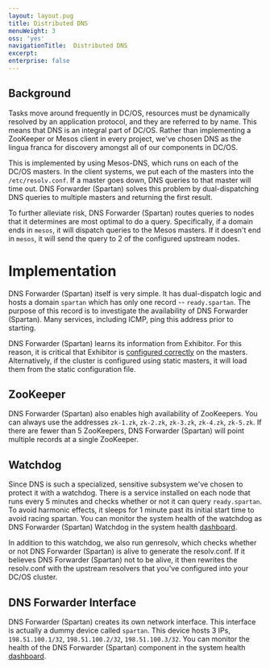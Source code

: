 ```yaml
---
layout: layout.pug
title: Distributed DNS
menuWeight: 3
oss: 'yes'
navigationTitle:  Distributed DNS
excerpt:
enterprise: false
---
```



## Background
Tasks move around frequently in DC/OS, resources must be dynamically resolved by an application protocol, and they are referred to by name. This means that DNS is an integral part of DC/OS. Rather than implementing a ZooKeeper or Mesos client in every project, we've chosen DNS as the lingua franca for discovery amongst all of our components in DC/OS.

This is implemented by using Mesos-DNS, which runs on each of the DC/OS masters. In the client systems, we put each of the masters into the `/etc/resolv.conf`. If a master goes down, DNS queries to that master will time out. DNS Forwarder (Spartan) solves this problem by dual-dispatching DNS queries to multiple masters and returning the first result.

To further alleviate risk, DNS Forwarder (Spartan) routes queries to nodes that it determines are most optimal to do a query. Specifically, if a domain ends in `mesos`, it will dispatch queries to the Mesos masters. If it doesn't end in `mesos`, it will send the query to 2 of the configured upstream nodes.

# Implementation
DNS Forwarder (Spartan) itself is very simple. It has dual-dispatch logic and hosts a domain `spartan` which has only one record -- `ready.spartan`. The purpose of this record is to investigate the availability of DNS Forwarder (Spartan). Many services, including ICMP, ping this address prior to starting.

DNS Forwarder (Spartan) learns its information from Exhibitor. For this reason, it is critical that Exhibitor is [configured correctly][1] on the masters. Alternatively, if the cluster is configured using static masters, it will load them from the static configuration file.

## ZooKeeper
DNS Forwarder (Spartan) also enables high availability of ZooKeepers. You can always use the addresses `zk-1.zk`, `zk-2.zk`, `zk-3.zk`, `zk-4.zk`, `zk-5.zk`. If there are fewer than 5 ZooKeepers, DNS Forwarder (Spartan) will point multiple records at a single ZooKeeper.

## Watchdog
Since DNS is such a specialized, sensitive subsystem we've chosen to protect it with a watchdog. There is a service installed on each node that runs every 5 minutes and checks whether or not it can query `ready.spartan`. To avoid harmonic effects, it sleeps for 1 minute past its initial start time to avoid racing spartan. You can monitor the system health of the watchdog as DNS Forwarder (Spartan) Watchdog in the system health [dashboard][2].

In addition to this watchdog, we also run genresolv, which checks whether or not DNS Forwarder (Spartan) is alive to generate the resolv.conf. If it believes DNS Forwarder (Spartan) not to be alive, it then rewrites the resolv.conf with the upstream resolvers that you've configured into your DC/OS cluster.

## DNS Forwarder Interface
DNS Forwarder (Spartan) creates its own network interface. This interface is actually a dummy device called `spartan`. This device hosts 3 IPs, `198.51.100.1/32`, `198.51.100.2/32`, `198.51.100.3/32`. You can monitor the health of the DNS Forwarder (Spartan) component in the system health [dashboard][2].

[1]: /docs/1.10/installing/oss/custom/configuration/configuration-parameters/
[2]: /docs/1.10/monitoring/
